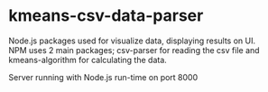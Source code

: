 # kmeans-csv-data-parser
Node.js packages used for visualize data, displaying results on UI.   
NPM uses 2 main packages; csv-parser for reading the csv file and kmeans-algorithm for calculating the data.

Server running with Node.js run-time on port 8000
